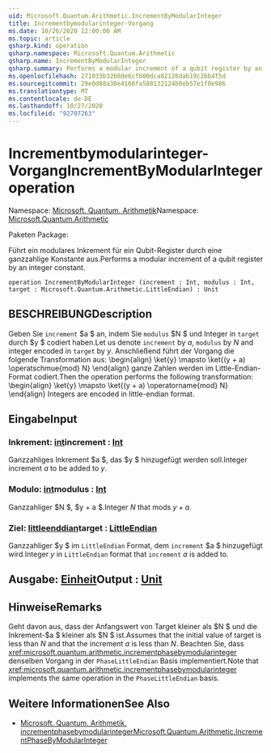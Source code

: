 ```yaml
---
uid: Microsoft.Quantum.Arithmetic.IncrementByModularInteger
title: Incrementbymodularinteger-Vorgang
ms.date: 10/26/2020 12:00:00 AM
ms.topic: article
qsharp.kind: operation
qsharp.namespace: Microsoft.Quantum.Arithmetic
qsharp.name: IncrementByModularInteger
qsharp.summary: Performs a modular increment of a qubit register by an integer constant.
ms.openlocfilehash: 271033b32b0de6cf600dca82126dab19c2bb4f5d
ms.sourcegitcommit: 29e0d88a30e4166fa580132124b0eb57e1f0e986
ms.translationtype: MT
ms.contentlocale: de-DE
ms.lasthandoff: 10/27/2020
ms.locfileid: "92707263"
---
```

# <a name="incrementbymodularinteger-operation"></a><span data-ttu-id="2c094-102">Incrementbymodularinteger-Vorgang</span><span class="sxs-lookup"><span data-stu-id="2c094-102">IncrementByModularInteger operation</span></span>

<span data-ttu-id="2c094-103">Namespace: [Microsoft. Quantum. Arithmetik](xref:Microsoft.Quantum.Arithmetic)</span><span class="sxs-lookup"><span data-stu-id="2c094-103">Namespace: [Microsoft.Quantum.Arithmetic](xref:Microsoft.Quantum.Arithmetic)</span></span>

<span data-ttu-id="2c094-104">Paketen [](https://nuget.org/packages/)</span><span class="sxs-lookup"><span data-stu-id="2c094-104">Package: [](https://nuget.org/packages/)</span></span>


<span data-ttu-id="2c094-105">Führt ein modulares Inkrement für ein Qubit-Register durch eine ganzzahlige Konstante aus.</span><span class="sxs-lookup"><span data-stu-id="2c094-105">Performs a modular increment of a qubit register by an integer constant.</span></span>

```qsharp
operation IncrementByModularInteger (increment : Int, modulus : Int, target : Microsoft.Quantum.Arithmetic.LittleEndian) : Unit
```


## <a name="description"></a><span data-ttu-id="2c094-106">BESCHREIBUNG</span><span class="sxs-lookup"><span data-stu-id="2c094-106">Description</span></span>

<span data-ttu-id="2c094-107">Geben Sie `increment` $a $ an, indem Sie `modulus` $N $ und Integer in `target` durch $y $ codiert haben.</span><span class="sxs-lookup"><span data-stu-id="2c094-107">Let us denote `increment` by $a$, `modulus` by $N$ and integer encoded in `target` by $y$.</span></span>
<span data-ttu-id="2c094-108">Anschließend führt der Vorgang die folgende Transformation aus: \begin{align} \ket{y} \mapsto \ket{(y + a) \operatschmue{mod} N} \end{align} ganze Zahlen werden im Little-Endian-Format codiert.</span><span class="sxs-lookup"><span data-stu-id="2c094-108">Then the operation performs the following transformation: \begin{align} \ket{y} \mapsto \ket{(y + a) \operatorname{mod} N} \end{align} Integers are encoded in little-endian format.</span></span>

## <a name="input"></a><span data-ttu-id="2c094-109">Eingabe</span><span class="sxs-lookup"><span data-stu-id="2c094-109">Input</span></span>

### <a name="increment--int"></a><span data-ttu-id="2c094-110">Inkrement: [int](xref:microsoft.quantum.lang-ref.int)</span><span class="sxs-lookup"><span data-stu-id="2c094-110">increment : [Int](xref:microsoft.quantum.lang-ref.int)</span></span>

<span data-ttu-id="2c094-111">Ganzzahliges Inkrement $a $, das $y $ hinzugefügt werden soll.</span><span class="sxs-lookup"><span data-stu-id="2c094-111">Integer increment $a$ to be added to $y$.</span></span>


### <a name="modulus--int"></a><span data-ttu-id="2c094-112">Modulo: [int](xref:microsoft.quantum.lang-ref.int)</span><span class="sxs-lookup"><span data-stu-id="2c094-112">modulus : [Int](xref:microsoft.quantum.lang-ref.int)</span></span>

<span data-ttu-id="2c094-113">Ganzzahliger $N $, $y + a $.</span><span class="sxs-lookup"><span data-stu-id="2c094-113">Integer $N$ that mods $y + a$.</span></span>


### <a name="target--littleendian"></a><span data-ttu-id="2c094-114">Ziel: [littleenddian](xref:Microsoft.Quantum.Arithmetic.LittleEndian)</span><span class="sxs-lookup"><span data-stu-id="2c094-114">target : [LittleEndian](xref:Microsoft.Quantum.Arithmetic.LittleEndian)</span></span>

<span data-ttu-id="2c094-115">Ganzzahliger $y $ im `LittleEndian` Format, dem `increment` $a $ hinzugefügt wird.</span><span class="sxs-lookup"><span data-stu-id="2c094-115">Integer $y$ in `LittleEndian` format that `increment` $a$ is added to.</span></span>



## <a name="output--unit"></a><span data-ttu-id="2c094-116">Ausgabe: [Einheit](xref:microsoft.quantum.lang-ref.unit)</span><span class="sxs-lookup"><span data-stu-id="2c094-116">Output : [Unit](xref:microsoft.quantum.lang-ref.unit)</span></span>



## <a name="remarks"></a><span data-ttu-id="2c094-117">Hinweise</span><span class="sxs-lookup"><span data-stu-id="2c094-117">Remarks</span></span>

<span data-ttu-id="2c094-118">Geht davon aus, dass der Anfangswert von Target kleiner als $N $ und die Inkrement-$a $ kleiner als $N $ ist.</span><span class="sxs-lookup"><span data-stu-id="2c094-118">Assumes that the initial value of target is less than $N$ and that the increment $a$ is less than $N$.</span></span>
<span data-ttu-id="2c094-119">Beachten Sie, dass <xref:microsoft.quantum.arithmetic.incrementphasebymodularinteger> denselben Vorgang in der `PhaseLittleEndian` Basis implementiert.</span><span class="sxs-lookup"><span data-stu-id="2c094-119">Note that <xref:microsoft.quantum.arithmetic.incrementphasebymodularinteger> implements the same operation in the `PhaseLittleEndian` basis.</span></span>

## <a name="see-also"></a><span data-ttu-id="2c094-120">Weitere Informationen</span><span class="sxs-lookup"><span data-stu-id="2c094-120">See Also</span></span>

- [<span data-ttu-id="2c094-121">Microsoft. Quantum. Arithmetik. incrementphasebymodularinteger</span><span class="sxs-lookup"><span data-stu-id="2c094-121">Microsoft.Quantum.Arithmetic.IncrementPhaseByModularInteger</span></span>](xref:Microsoft.Quantum.Arithmetic.IncrementPhaseByModularInteger)